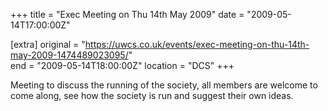 +++
title = "Exec Meeting on Thu 14th May 2009"
date = "2009-05-14T17:00:00Z"

[extra]
original = "https://uwcs.co.uk/events/exec-meeting-on-thu-14th-may-2009-1474489023095/"    
end = "2009-05-14T18:00:00Z"
location = "DCS"
+++

Meeting to discuss the running of the society, all members are welcome to come along, see how the society is run and suggest their own ideas.

